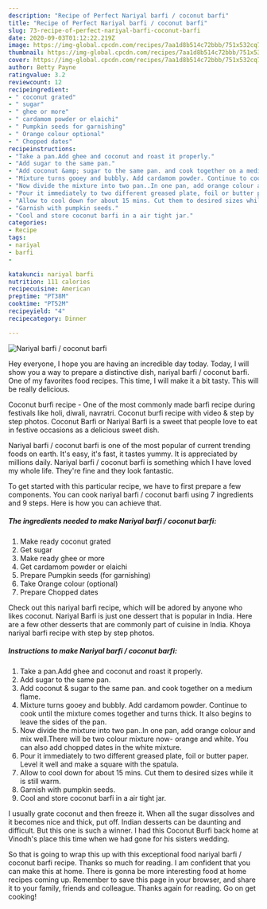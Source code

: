 ```yaml
---
description: "Recipe of Perfect Nariyal barfi / coconut barfi"
title: "Recipe of Perfect Nariyal barfi / coconut barfi"
slug: 73-recipe-of-perfect-nariyal-barfi-coconut-barfi
date: 2020-09-03T01:12:22.219Z
image: https://img-global.cpcdn.com/recipes/7aa1d8b514c72bbb/751x532cq70/nariyal-barfi-coconut-barfi-recipe-main-photo.jpg
thumbnail: https://img-global.cpcdn.com/recipes/7aa1d8b514c72bbb/751x532cq70/nariyal-barfi-coconut-barfi-recipe-main-photo.jpg
cover: https://img-global.cpcdn.com/recipes/7aa1d8b514c72bbb/751x532cq70/nariyal-barfi-coconut-barfi-recipe-main-photo.jpg
author: Betty Payne
ratingvalue: 3.2
reviewcount: 12
recipeingredient:
- " coconut grated"
- " sugar"
- " ghee or more"
- " cardamom powder or elaichi"
- " Pumpkin seeds for garnishing"
- " Orange colour optional"
- " Chopped dates"
recipeinstructions:
- "Take a pan.Add ghee and coconut and roast it properly."
- "Add sugar to the same pan."
- "Add coconut &amp; sugar to the same pan. and cook together on a medium flame."
- "Mixture turns gooey and bubbly. Add cardamom powder. Continue to cook until the mixture comes together and turns thick. It also begins to leave the sides of the pan."
- "Now divide the mixture into two pan..In one pan, add orange colour and mix well.There will be two colour mixture now- orange and white. You can also add chopped dates in the white mixture."
- "Pour it immediately to two different greased plate, foil or butter paper. Level it well and make a square with the spatula."
- "Allow to cool down for about 15 mins. Cut them to desired sizes while it is still warm."
- "Garnish with pumpkin seeds."
- "Cool and store coconut barfi in a air tight jar."
categories:
- Recipe
tags:
- nariyal
- barfi
- 

katakunci: nariyal barfi  
nutrition: 111 calories
recipecuisine: American
preptime: "PT38M"
cooktime: "PT52M"
recipeyield: "4"
recipecategory: Dinner

---
```



![Nariyal barfi / coconut barfi](https://img-global.cpcdn.com/recipes/7aa1d8b514c72bbb/751x532cq70/nariyal-barfi-coconut-barfi-recipe-main-photo.jpg)

Hey everyone, I hope you are having an incredible day today. Today, I will show you a way to prepare a distinctive dish, nariyal barfi / coconut barfi. One of my favorites food recipes. This time, I will make it a bit tasty. This will be really delicious.

Coconut burfi recipe - One of the most commonly made barfi recipe during festivals like holi, diwali, navratri. Coconut burfi recipe with video &amp; step by step photos. Coconut Barfi or Nariyal Barfi is a sweet that people love to eat in festive occasions as a delicious sweet dish.

Nariyal barfi / coconut barfi is one of the most popular of current trending foods on earth. It's easy, it's fast, it tastes yummy. It is appreciated by millions daily. Nariyal barfi / coconut barfi is something which I have loved my whole life. They're fine and they look fantastic.


To get started with this particular recipe, we have to first prepare a few components. You can cook nariyal barfi / coconut barfi using 7 ingredients and 9 steps. Here is how you can achieve that.

<!--inarticleads1-->

##### The ingredients needed to make Nariyal barfi / coconut barfi:

1. Make ready  coconut grated
1. Get  sugar
1. Make ready  ghee or more
1. Get  cardamom powder or elaichi
1. Prepare  Pumpkin seeds (for garnishing)
1. Take  Orange colour (optional)
1. Prepare  Chopped dates


Check out this nariyal barfi recipe, which will be adored by anyone who likes coconut. Nariyal Barfi is just one dessert that is popular in India. Here are a few other desserts that are commonly part of cuisine in India. Khoya nariyal barfi recipe with step by step photos. 

<!--inarticleads2-->

##### Instructions to make Nariyal barfi / coconut barfi:

1. Take a pan.Add ghee and coconut and roast it properly.
1. Add sugar to the same pan.
1. Add coconut &amp; sugar to the same pan. and cook together on a medium flame.
1. Mixture turns gooey and bubbly. Add cardamom powder. Continue to cook until the mixture comes together and turns thick. It also begins to leave the sides of the pan.
1. Now divide the mixture into two pan..In one pan, add orange colour and mix well.There will be two colour mixture now- orange and white. You can also add chopped dates in the white mixture.
1. Pour it immediately to two different greased plate, foil or butter paper. Level it well and make a square with the spatula.
1. Allow to cool down for about 15 mins. Cut them to desired sizes while it is still warm.
1. Garnish with pumpkin seeds.
1. Cool and store coconut barfi in a air tight jar.


I usually grate coconut and then freeze it. When all the sugar dissolves and it becomes nice and thick, put off. Indian desserts can be daunting and difficult. But this one is such a winner. I had this Coconut Burfi back home at Vinodh&#39;s place this time when we had gone for his sisters wedding. 

So that is going to wrap this up with this exceptional food nariyal barfi / coconut barfi recipe. Thanks so much for reading. I am confident that you can make this at home. There is gonna be more interesting food at home recipes coming up. Remember to save this page in your browser, and share it to your family, friends and colleague. Thanks again for reading. Go on get cooking!
